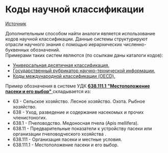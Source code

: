 # Коды научной классификации

[Источник](https://stepik.org/course/10524/)



Дополнительным способом найти аналоги является использование кодов научной классификации. Данные системы структурируют отрасли научного знания с помощью иерархических численно-буквенных обозначений.  
Примерами таких систем являются \(по ссылкам даны каталоги кодов\):

* [Универсальная десятичная классификация.](http://www.udcsummary.info/php/index.php?tag=---&lang=ru)
* [Государственный рубрикатор научно-технической информации.](http://scs.viniti.ru/rubtree/main.aspx?tree=RGNTI)
* [Коды международной классификации \(OECD\).](https://www.oecd.org/science/inno/38235147.pdf)  

Пример обозначения в системе УДК [**638.111.1**](https://teacode.com/online/udc/63/638.111.html)[ **"Местоположение пасеки и его выбор"** ](https://teacode.com/online/udc/63/638.111.html)складывается из:

* 63 - Сельское хозяйство. Лесное хозяйство. Охота. Рыбное хозяйство.
* ﻿638 - Уход, разведение и содержание насекомых и прочих членистоногих. 
* 638.1 - Пчеловодство. Медоносная пчела \(Apis mellifera\). 
* 638.11 - Предварительные показатели к устройству пасеки или организации пчеловодческого хозяйства .
* 638.111 - Организация пасеки и местные условия.
* 638.111.1 - Местоположение пасеки и его выбор.

